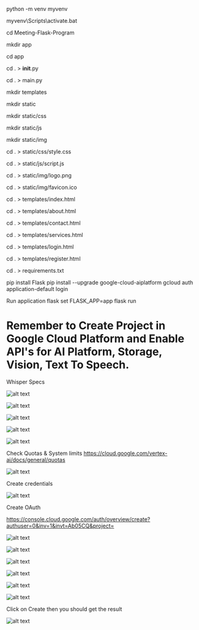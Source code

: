 python -m venv myvenv

myvenv\Scripts\activate.bat

cd Meeting-Flask-Program

mkdir app

cd app

cd . > __init__.py

cd . > main.py

mkdir templates

mkdir static

mkdir static/css

mkdir static/js

mkdir static/img

cd . > static/css/style.css

cd . > static/js/script.js

cd . > static/img/logo.png

cd . > static/img/favicon.ico

cd . > templates/index.html

cd . > templates/about.html

cd . > templates/contact.html

cd . > templates/services.html

cd . > templates/login.html

cd . > templates/register.html

cd . > requirements.txt

pip install Flask
pip install --upgrade google-cloud-aiplatform
gcloud auth application-default login

Run application flask
set FLASK_APP=app
flask run

# Remember to Create Project in Google Cloud Platform and Enable API's for AI Platform, Storage, Vision, Text To Speech.
Whisper Specs 

![alt text](image.png)

![alt text](image-1.png)

![alt text](image-2.png)

![alt text](image-3.png)

![alt text](image-4.png)

Check Quotas & System limits https://cloud.google.com/vertex-ai/docs/general/quotas

![alt text](image-5.png)

Create credentials

![alt text](image-6.png)

Create OAuth 

https://console.cloud.google.com/auth/overview/create?authuser=0&inv=1&invt=Ab05CQ&project=<name program>

![alt text](image-7.png)

![alt text](image-8.png)

![alt text](image-9.png)

![alt text](image-10.png)

![alt text](image-11.png)

![alt text](image-12.png)

Click on Create then you should get the result

![alt text](image-13.png)

